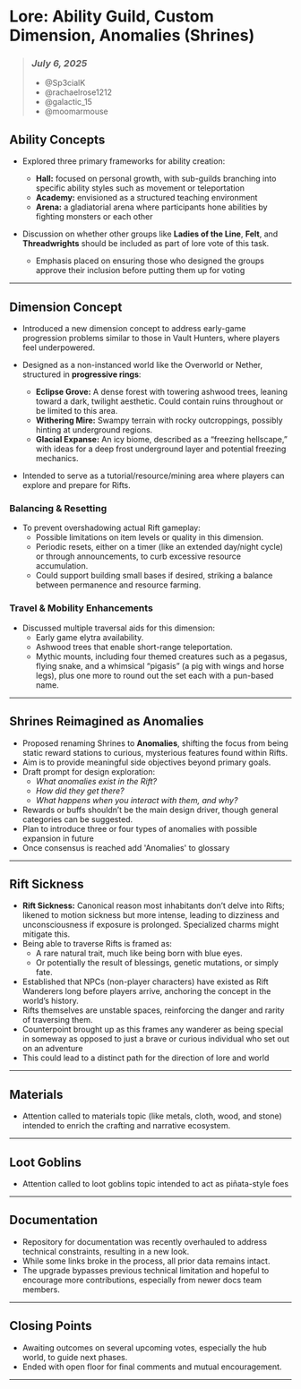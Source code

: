 # Lore: Ability Guild, Custom Dimension, Anomalies (Shrines)

> ### _July 6, 2025_
> - @Sp3cialK
> - @rachaelrose1212
> - @galactic_15
> - @moomarmouse

## Ability Concepts
- Explored three primary frameworks for ability creation:
    - **Hall:** focused on personal growth, with sub-guilds branching into specific ability styles such as movement or teleportation
    - **Academy:** envisioned as a structured teaching environment
    - **Arena:** a gladiatorial arena where participants hone abilities by fighting monsters or each other

- Discussion on whether other groups like **Ladies of the Line**, **Felt**, and **Threadwrights** should be included as part of lore vote of this task.
  - Emphasis placed on ensuring those who designed the groups approve their inclusion before putting them up for voting

---

## Dimension Concept
- Introduced a new dimension concept to address early-game progression problems similar to those in Vault Hunters, where players feel underpowered.
- Designed as a non-instanced world like the Overworld or Nether, structured in **progressive rings**:
    - **Eclipse Grove:** A dense forest with towering ashwood trees, leaning toward a dark, twilight aesthetic. Could contain ruins throughout or be limited to this area.
    - **Withering Mire:** Swampy terrain with rocky outcroppings, possibly hinting at underground regions.
    - **Glacial Expanse:** An icy biome, described as a “freezing hellscape,” with ideas for a deep frost underground layer and potential freezing mechanics.

- Intended to serve as a tutorial/resource/mining area where players can explore and prepare for Rifts.

### Balancing & Resetting
- To prevent overshadowing actual Rift gameplay:
    - Possible limitations on item levels or quality in this dimension.
    - Periodic resets, either on a timer (like an extended day/night cycle) or through announcements, to curb excessive resource accumulation.
    - Could support building small bases if desired, striking a balance between permanence and resource farming.

### Travel & Mobility Enhancements
- Discussed multiple traversal aids for this dimension:
    - Early game elytra availability.
    - Ashwood trees that enable short-range teleportation.
    - Mythic mounts, including four themed creatures such as a pegasus, flying snake, and a whimsical “pigasis” (a pig with wings and horse legs), plus one more to round out the set each with a pun-based name.

---

## Shrines Reimagined as Anomalies
- Proposed renaming Shrines to **Anomalies**, shifting the focus from being static reward stations to curious, mysterious features found within Rifts.
- Aim is to provide meaningful side objectives beyond primary goals.
- Draft prompt for design exploration:
    - *What anomalies exist in the Rift?*
    - *How did they get there?*
    - *What happens when you interact with them, and why?*
- Rewards or buffs shouldn’t be the main design driver, though general categories can be suggested.
- Plan to introduce three or four types of anomalies with possible expansion in future
- Once consensus is reached add 'Anomalies' to glossary

---

## Rift Sickness
- **Rift Sickness:** Canonical reason most inhabitants don’t delve into Rifts; likened to motion sickness but more intense, leading to dizziness and unconsciousness if exposure is prolonged. Specialized charms might mitigate this.
- Being able to traverse Rifts is framed as:
    - A rare natural trait, much like being born with blue eyes.
    - Or potentially the result of blessings, genetic mutations, or simply fate.
- Established that NPCs (non-player characters) have existed as Rift Wanderers long before players arrive, anchoring the concept in the world’s history.
- Rifts themselves are unstable spaces, reinforcing the danger and rarity of traversing them.
- Counterpoint brought up as this frames any wanderer as being special in someway as opposed to just a brave or curious individual who set out on an adventure
- This could lead to a distinct path for the direction of lore and world

---

## Materials
- Attention called to materials topic (like metals, cloth, wood, and stone) intended to enrich the crafting and narrative ecosystem.

---

## Loot Goblins
- Attention called to loot goblins topic intended to act as piñata-style foes

---

## Documentation
- Repository for documentation was recently overhauled to address technical constraints, resulting in a new look. 
- While some links broke in the process, all prior data remains intact.
- The upgrade bypasses previous technical limitation and hopeful to encourage more contributions, especially from newer docs team members.

---

## Closing Points
- Awaiting outcomes on several upcoming votes, especially the hub world, to guide next phases.
- Ended with open floor for final comments and mutual encouragement.

---